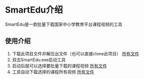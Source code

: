 ﻿# SmartEdu介绍

SmartEdu是一款批量下载国家中小学教育平台课程视频的工具

## 使用介绍

1. 下载此项目文件并解压出文件（也可以直接clone此项目）
[所有文件](./Images/0.png)
2. 双击SmartEdu.exe启动工具
3. 启动后就可以选择要批量下载的课程视频
[所有文件](./Images/1.png)
4. 工具自动下载选择的课程所有视频
[所有文件](./Images/2.png)
